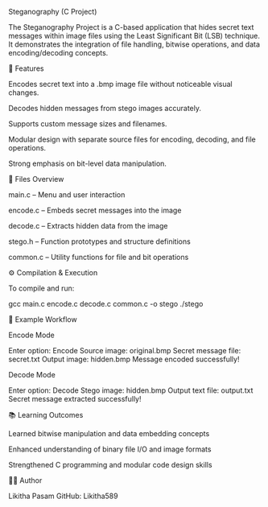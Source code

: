 Steganography (C Project)

The Steganography Project is a C-based application that hides secret text messages within image files using the Least Significant Bit (LSB) technique. It demonstrates the integration of file handling, bitwise operations, and data encoding/decoding concepts.

🚀 Features

Encodes secret text into a .bmp image file without noticeable visual changes.

Decodes hidden messages from stego images accurately.

Supports custom message sizes and filenames.

Modular design with separate source files for encoding, decoding, and file operations.

Strong emphasis on bit-level data manipulation.

🧩 Files Overview

main.c – Menu and user interaction

encode.c – Embeds secret messages into the image

decode.c – Extracts hidden data from the image

stego.h – Function prototypes and structure definitions

common.c – Utility functions for file and bit operations

⚙️ Compilation & Execution

To compile and run:

gcc main.c encode.c decode.c common.c -o stego
./stego

🧠 Example Workflow

Encode Mode

Enter option: Encode
Source image: original.bmp
Secret message file: secret.txt
Output image: hidden.bmp
Message encoded successfully!


Decode Mode

Enter option: Decode
Stego image: hidden.bmp
Output text file: output.txt
Secret message extracted successfully!

📚 Learning Outcomes

Learned bitwise manipulation and data embedding concepts

Enhanced understanding of binary file I/O and image formats

Strengthened C programming and modular code design skills

👩‍💻 Author

Likitha Pasam
GitHub: Likitha589
